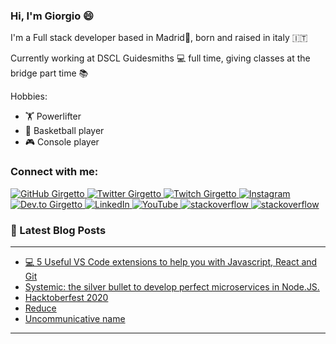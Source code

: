 ### Hi, I'm Giorgio 😄

I'm a Full stack developer based in Madrid📍, born and raised in italy 🇮🇹

Currently working at DSCL Guidesmiths 💻 full time, giving classes at the bridge part time 📚

Hobbies:
- 🏋 Powerlifter
- 🏀 Basketball player
- 🎮 Console player

### Connect with me:

<p align="left">
    <a href="https://github.com/girgetto">
        <img src="https://img.shields.io/github/followers/girgetto.svg?label=GitHub&style=social" alt="GitHub Girgetto">
    </a>
    <a href="https://twitter.com/__Giorgio_">
        <img src="https://img.shields.io/twitter/follow/__Giorgio_?label=Twitter&style=social" alt="Twitter Girgetto">
    </a>
    <a href="https://twitch.tv/girgetto">
        <img src="https://img.shields.io/badge/Twitch--_.svg?label=Twitch&style=social&logo=twitch" alt="Twitch Girgetto">
    </a>
    <a href="https://instagram.com/giorgio_grassini">
        <img src="https://img.shields.io/badge/Instagram--_.svg?label=Instagram&style=social&logo=instagram" alt="Instagram">
    </a>
    <a href="https://dev.to/girgetto">
        <img src="https://img.shields.io/badge/DEV--_.svg?style=social&logo=dev.to" alt="Dev.to Girgetto">
    </a>
    <a href="https://www.linkedin.com/in/giorgiograssini">
        <img src="https://img.shields.io/badge/LinkedIn--_.svg?style=social&logo=linkedin" alt="LinkedIn">
    </a>
    <a href="https://www.youtube.com/channel/UChqlNb3LpXclrYsIXzD2q_w">
        <img src="https://img.shields.io/badge/YouTube--_.svg?style=social&logo=youtube" alt="YouTube">
    </a>
    <a href="https://stackoverflow.com/users/9095807/girgetto?tab=profile">
        <img src="https://img.shields.io/badge/stackoverflow--_.svg?style=social&logo=stackoverflow" alt="stackoverflow">
    </a>
    <a href="https://codepen.io/Girgetto">
        <img src="https://img.shields.io/badge/codepen--_.svg?style=social&logo=codepen" alt="stackoverflow">
    </a>
</p>

### 📕 Latest Blog Posts

---

<!-- BLOG-POST-LIST:START -->
- [💻 5 Useful VS Code extensions to help you with Javascript, React and Git](https://girgetto-io.netlify.com/vscode-extensions/)
- [Systemic: the silver bullet to develop perfect microservices in Node.JS.](https://girgetto-io.netlify.com/systemic/)
- [Hacktoberfest 2020](https://girgetto-io.netlify.com/hacktoberfest2020/)
- [Reduce](https://girgetto-io.netlify.com/reduce/)
- [Uncommunicative name](https://girgetto-io.netlify.com/uncomunicative-name/)
<!-- BLOG-POST-LIST:END -->

---
